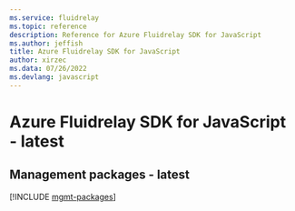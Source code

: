 ```yaml
---
ms.service: fluidrelay
ms.topic: reference
description: Reference for Azure Fluidrelay SDK for JavaScript
ms.author: jeffish
title: Azure Fluidrelay SDK for JavaScript
author: xirzec
ms.data: 07/26/2022
ms.devlang: javascript
---
```

# Azure Fluidrelay SDK for JavaScript - latest

## Management packages - latest
[!INCLUDE [mgmt-packages](fluidrelay-mgmt-index.md)]